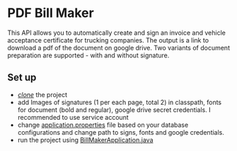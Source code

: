 # PDF Bill Maker
This API allows you to automatically create and sign an invoice and vehicle acceptance certificate for trucking companies.
The output is a link to download a pdf of the document on google drive. Two variants of document preparation are supported - with and without signature.

## Set up 
- [*clone*](https://github.com/HUNT-ER/pdf-bill-maker.git) the project
- add Images of signatures (1 per each page, total 2) in classpath, fonts for document (bold and regular), google drive secret credentials. I recommended to use service account 
- change [application.properties](src/main/resources/application.properties.origin) file based on your database configurations and change path to signs, fonts and google credentials.
- run the project using [BillMakerApplication.java](src/main/java/com/boldyrev/pdfbillcreator/BillMakerApplication.java) 
